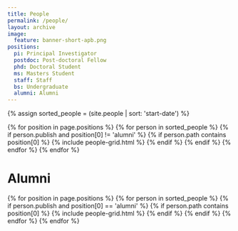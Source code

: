 ```yaml
---
title: People
permalink: /people/
layout: archive 
image:
  feature: banner-short-apb.png
positions:
  pi: Principal Investigator
  postdoc: Post-doctoral Fellow
  phd: Doctoral Student
  ms: Masters Student
  staff: Staff
  bs: Undergraduate
  alumni: Alumni
---
```


{% assign sorted_people = (site.people | sort: 'start-date') %}
<p>

<div class="tiles">
{% for position in page.positions %}
 {% for person in sorted_people %}
  {% if person.publish and position[0] != 'alumni' %}
  	{% if person.path contains position[0] %}
        	{% include people-grid.html %}
	{% endif %}
  {% endif %}
 {% endfor %}
{% endfor %}
</div><!-- /.tiles -->

<p>
<div class="tiles">
<h1>Alumni</h1>
{% for position in page.positions %}
 {% for person in sorted_people %}
  {% if person.publish and position[0] == 'alumni' %}
        {% if person.path contains position[0] %}
                {% include people-grid.html %}
        {% endif %}
  {% endif %}
 {% endfor %}
{% endfor %}
</div><!-- /.tiles -->
